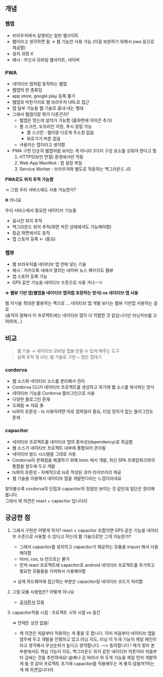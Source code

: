 ## 개념

### 웹앱

- 브라우저에서 실행되는 일반 웹사이트
- 웹이라고 생각하면 됨 → 웹 기능만 사용 가능 (이걸 보완하기 위해서 pwa 등으로 제공함)
- 설치 과정 X
- 예시 : 무신사 모바일 웹사이트, 네이버

### PWA

- 네이티브 앱처럼 동작하는 웹앱
- 웹앱의 한 종류임
- app store, google play 등록 불가
- 웹앱과 마찬가지로 웹 브라우저 URL로 접근
- 앱 일부 기능을 웹 기술로 흉내 내는 형태
- 그래서 웹앱이랑 뭐가 다른건지?
  - 웹앱은 맞는데 설치가 가능함 (홈화면에 아이콘 추가)
  - 풀 스크린, 오프라인 지원, 푸시 알림 가능
    - 풀 스크린 : 웹이랑 다르게 주소창 없음
    - 뒤로가기 버튼 없음
  - 사용자는 앱이라고 생각함
- PWA 구현
  단순히 웹앱처럼 보이는 게 아니라 3가지 구성 요소를 갖춰야 한다고 함
  1. HTTPS(보안 연결) 환경에서만 작동
  2. Web App Manifest : 앱 설정 파일
  3. Service Worker : 브라우저와 별도로 작동하는 백그라운드 JS

**PWA로도 위치 추적 가능함**

→ 그럼 우리 서비스에도 사용 가능한가?

❌ 아니요

우리 서비스에서 필요한 네이티브 기능들

- 실시간 위치 추적
- 백그라운드 위치 추적(화면 꺼진 상태에서도 가능해야함)
- 잠금 화면에서도 동작
- 앱 스토어 등록 ← (중요)

### 웹뷰

- 웹 브라우저를 네이티브 앱 안에 넣는 기술
- 예시 : 카카오톡 내에서 열리는 네이버 뉴스 페이지도 웹뷰
- 앱 스토어 등록 가능
- GPS 같은 기능을 네이티브 수준으로 사용 가나ㅡㅇ

**⇒ 웹뷰 기반 앱(웹앱을 네이티브 앱처럼 포장하는 방식) vs 네이티브 앱 사용**

웹 지식을 최대한 활용하는 쪽으로 … 네이티브 앱 개발 보다는 웹뷰 기반앱 사용하는 걸로<br/>
(솔직히 말해서 이 프로젝트에는 네이티브 앱이 더 적합한 것 같습니다만 러닝커브를 고려하여…)

## 비교

> 웹 기술 → 네이티브 모바일 앱을 만들 수 있게 해주는 도구<br/>
> 실제 로직 및 UI는 웹 기술로 구현 + 앱은 껍데기

### cordorva

- 웹 소스와 네이티브 소스를 분리해서 관리
- Cordorva CLI가 네이티브 프로젝트를 생성하고 여기에 웹 소스를 복사하는 방식
- 네이티브 기능을 Cordorva 플러그인으로 사용
- 다양한 플로그인 존재
- 오래됨 ⇒ 자료 多
- ts와의 호환성 - ts 사용하려면 따로 컴파일러 필요, 타입 정의가 없는 플러그인도 존재

### capacitor

- 네이티브 프로젝트를 네이티브 앱의 종속성(dependency)로 취급함
- 웹 소스가 네이티브 프로젝트 내부에 통합되어 관리됨
- 네이티브 빌드 시스템을 그대로 사용
- Cordorva의 문제점을 해결하기 위해 Ionic 에서 개발, 최신 SPA 프레임워크와의 통합을 염두에 두고 개발
- ts와의 호환성 - 자체적으로 ts로 작성된 코어 라이브러리 제공
- 웹 기술을 이용해서 네이티브 앱을 개발한다라는 느낌이라네요

찾아볼수록 cordorva의 단점과 capacitor의 장점만 보이는 것 같은데 일단은 정리해봅니다.<br/>
그래서 제 의견은 react + capacitor 입니다리

## 궁금한 점

1. 그래서 구현은 어떻게 하지? react + capacitor 조합이면 GPS 같은 기능을 네이티브 수준으로 사용할 수 있다고 하는데 웹 기술으로만 그게 가능한가?

   - 그래서 capacitor를 설치하고 capacitor가 제공하는 모듈을 import 해서 사용해야함
   - html, css, ts 만으로는 불가
   - 먼저 react 프로젝트에 capacitor로 android 네이티브 프로젝트를 추가하고 필요한 모듈들을 가져와서 사용해야함

   → 실제 하드웨어에 접근하는 부분은 capacitor랑 네이티브 코드가 처리함

2. 그럼 모듈 사용법은? 어떻게 아나요

   - [공식문서](https://capacitorjs.com/docs) 있음

3. capacitor적용 시점 : 프로젝트 시작 시점 vs 중간

   ⇒ 언제든 상관 없음!

   - 제 의견은 처음부터 적용하는 게 좋을 듯 합니다.
     이미 처음부터 네이티브 앱을 염두에 두고 개발을 진행하고 있고
     러닝 지도, 러닝 이 두개 기능이 제일 메인이라고 생각해서 우선순위가 높다고 생각합니다.
     —> 동의합니다 ! 제가 찾아 본 부분에서도 핵심 기능이 지도, 백그라운드 위치 같은 네이티브 의존이라 처음부터 감싸는 것을 추천하네요! @예나 김
     따라서 위 두개 기능을 제일 먼저 개발하게 될 것 같아 프로젝트 초기에 capacitor를 적용해두는 게 좋지 않을까?하는 게 제 의견입니다리
